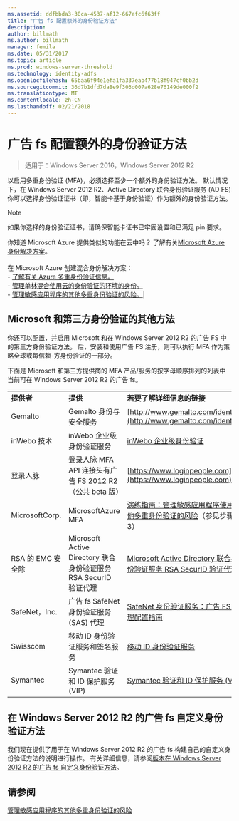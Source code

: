 ```yaml
---
ms.assetid: ddfbbda3-30ca-4537-af12-667efc6f63ff
title: "广告 fs 配置额外的身份验证方法"
description: 
author: billmath
ms.author: billmath
manager: femila
ms.date: 05/31/2017
ms.topic: article
ms.prod: windows-server-threshold
ms.technology: identity-adfs
ms.openlocfilehash: 65baa6f94e1efa1fa337eab477b18f947cf0bb2d
ms.sourcegitcommit: 36d7b1dfd7da8e9f303d007a628e76149de000f2
ms.translationtype: MT
ms.contentlocale: zh-CN
ms.lasthandoff: 02/21/2018
---
```

# <a name="configure-additional-authentication-methods-for-ad-fs"></a>广告 fs 配置额外的身份验证方法

>适用于：Windows Server 2016，Windows Server 2012 R2

以启用多重身份验证 (MFA)，必须选择至少一个额外的身份验证方法。 默认情况下，在 Windows Server 2012 R2、Active Directory 联合身份验证服务 (AD FS) 你可以选择身份验证证书（即，智能卡基于身份验证）作为额外的身份验证方法。

> [!NOTE]
> 如果你选择的身份验证证书，请确保智能卡证书已牢固设置和已满足 pin 要求。

你知道 Microsoft Azure 提供类似的功能在云中吗？ 了解有关[Microsoft Azure 身份解决方案](http://aka.ms/m2w274)。<br /><br />在 Microsoft Azure 创建混合身份解决方案：<br /> - [了解有关 Azure 多重身份验证信息。](http://aka.ms/ey6o9r)<br /> - [管理单林混合使用云的身份验证的环境的身份。](http://aka.ms/g1jat8)<br /> - [管理敏感应用程序的其他多重身份验证的风险。](http://aka.ms/kt1bbm)|

## <a name="microsoft-and-third-party-additional-authentication-methods"></a>Microsoft 和第三方身份验证的其他方法
你还可以配置，并启用 Microsoft 和在 Windows Server 2012 R2 的广告 FS 中的第三方身份验证方法。 后，安装和使用广告 FS 注册，则可以执行 MFA 作为策略全球或每信赖-方身份验证的一部分。

下面是 Microsoft 和第三方提供商的 MFA 产品/服务的按字母顺序排列的列表中当前可在 Windows Server 2012 R2 的广告 fs。

||||
|-|-|-|
|**提供者**|**提供**|**若要了解详细信息的链接**|
|Gemalto|Gemalto 身份与安全服务|[http://www.gemalto.com/identity](http://www.gemalto.com/identity)|
|inWebo 技术|inWebo 企业级身份验证服务|[inWebo 企业级身份验证](http://www.inwebo.com)|
|登录人脉|登录人脉 MFA API 连接头有广告 FS 2012 R2（公共 beta 版）|[https://www.loginpeople.com](https://www.loginpeople.com)|
|MicrosoftCorp.|MicrosoftAzure MFA|[演练指南：管理敏感应用程序使用其他多重身份验证的风险](https://technet.microsoft.com/library/dn280946.aspx)（参见步骤 3）|
|RSA 的 EMC 安全除|Microsoft Active Directory 联合身份验证服务 RSA SecurID 验证代理|[Microsoft Active Directory 联合身份验证服务 RSA SecurID 验证代理](http://www.emc.com/security/rsa-securid/rsa-authentication-agents/microsoft-ad-fs.htm)|
|SafeNet，Inc.|广告 fs SafeNet 身份验证服务 (SAS) 代理|[SafeNet 身份验证服务：广告 FS 代理配置指南](http://www.safenet-inc.com/resources/integration-guide/data-protection/Safenet_Authentication_Service/SafeNet_Authentication_Service__AD_FS_Agent_Configuration_Guide/?langtype=1033)|
|Swisscom|移动 ID 身份验证服务和签名服务|[移动 ID 身份验证服务](http://swisscom.ch/mid)|
|Symantec|Symantec 验证和 ID 保护服务 (VIP)|[Symantec 验证和 ID 保护服务 (VIP)](http://www.symantec.com/vip-authentication-service)|

## <a name="custom-authentication-method-for-ad-fs-in-windows-server-2012-r2"></a>在 Windows Server 2012 R2 的广告 fs 自定义身份验证方法
我们现在提供了用于在 Windows Server 2012 R2 的广告 fs 构建自己的自定义身份验证方法的说明进行操作。 有关详细信息，请参阅[版本在 Windows Server 2012 R2 的广告 fs 自定义身份验证方法](https://go.microsoft.com/fwlink/?LinkID=511980)。

## <a name="see-also"></a>请参阅
[管理敏感应用程序的其他多重身份验证的风险](Manage-Risk-with-Additional-Multi-Factor-Authentication-for-Sensitive-Applications.md)


